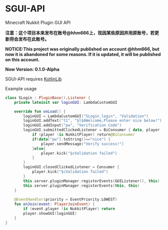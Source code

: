 # SGUI-API
Minecraft Nukkit Plugin GUI API

**注意：这个项目本来发布在账号@hhm666上，现因某些原因弃用原账号，若更新将会发布在此账号。**

**NOTICE:This project was originally published on account @hhm666, but now it is abandoned for some reasons. If it is updated, it will be published on this account.**

**Now Version: 0.1.0-Alpha**

SGUI-API requires [KotlinLib](https://nukkitx.com/resources/kotlinlib.48/)

Example usage
```kotlin
class SLogin : PluginBase(),Listener {
    private lateinit var loginGUI: LambdaCustomGUI

    override fun onLoad() {
        loginGUI = LambdaCustomGUI("SLogin_login", "Validation")
        loginGUI.addText("t1", "§l§6Welcome,Please enter nice below!")
        loginGUI.addInput("pw", "Verification Code")
        loginGUI.submittedClickedListener = BiConsumer { data, player ->
            if (player !is NukkitPlayer) return@BiConsumer
            if(data["pw"].toString()=="nice") {
                player.sendMessage("Verify success!")
            }else{
                player.kick("§cValidation failed")
            }
        }
        loginGUI.closedClickedListener = Consumer {
            player.kick("§cValidation failed")
        }
        this.server.pluginManager.registerEvents(GUIListener(), this)
        this.server.pluginManager.registerEvents(this, this)
    }
    
    @EventHandler(priority = EventPriority.LOWEST)
    fun onJoin(event: PlayerJoinEvent) {
        if (event.player !is NukkitPlayer) return
        player.showGUI(loginGUI)
    }
}
```